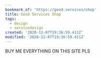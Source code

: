 ```yaml
---
bookmark_of: 'https://good.services/shop'
title: Good Services Shop
tags:
  - design
  - servicedesign
created: '2020-12-07T19:36:59.411Z'
modified: '2020-12-07T19:36:59.411Z'
---
```

BUY ME EVERYTHING ON THIS SITE PLS
